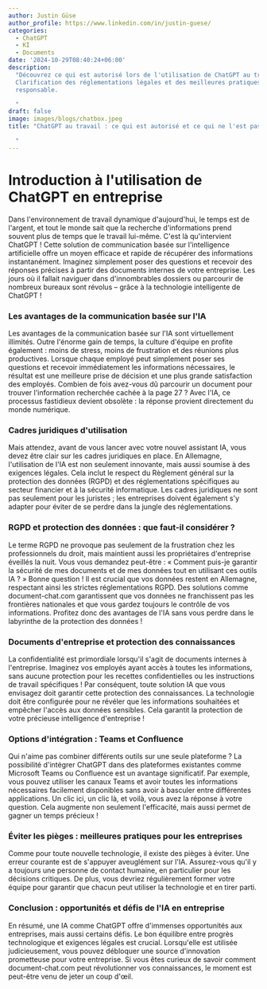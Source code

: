 ```yaml
---
author: Justin Güse
author_profile: https://www.linkedin.com/in/justin-guese/
categories:
  - ChatGPT
  - KI
  - Documents
date: '2024-10-29T08:40:24+06:00'
description:
  "Découvrez ce qui est autorisé lors de l'utilisation de ChatGPT au travail.
  Clarification des réglementations légales et des meilleures pratiques pour une utilisation
  responsable.

  "
draft: false
image: images/blogs/chatbox.jpeg
title: "ChatGPT au travail : ce qui est autorisé et ce qui ne l'est pas.

  "
---
```


# Introduction à l'utilisation de ChatGPT en entreprise

Dans l'environnement de travail dynamique d'aujourd'hui, le temps est de l'argent, et tout le monde sait que la recherche d'informations prend souvent plus de temps que le travail lui-même. C'est là qu'intervient ChatGPT ! Cette solution de communication basée sur l'intelligence artificielle offre un moyen efficace et rapide de récupérer des informations instantanément. Imaginez simplement poser des questions et recevoir des réponses précises à partir des documents internes de votre entreprise. Les jours où il fallait naviguer dans d'innombrables dossiers ou parcourir de nombreux bureaux sont révolus – grâce à la technologie intelligente de ChatGPT !

### Les avantages de la communication basée sur l'IA

Les avantages de la communication basée sur l'IA sont virtuellement illimités. Outre l'énorme gain de temps, la culture d'équipe en profite également : moins de stress, moins de frustration et des réunions plus productives. Lorsque chaque employé peut simplement poser ses questions et recevoir immédiatement les informations nécessaires, le résultat est une meilleure prise de décision et une plus grande satisfaction des employés. Combien de fois avez-vous dû parcourir un document pour trouver l'information recherchée cachée à la page 27 ? Avec l'IA, ce processus fastidieux devient obsolète : la réponse provient directement du monde numérique.

### Cadres juridiques d'utilisation

Mais attendez, avant de vous lancer avec votre nouvel assistant IA, vous devez être clair sur les cadres juridiques en place. En Allemagne, l'utilisation de l'IA est non seulement innovante, mais aussi soumise à des exigences légales. Cela inclut le respect du Règlement général sur la protection des données (RGPD) et des réglementations spécifiques au secteur financier et à la sécurité informatique. Les cadres juridiques ne sont pas seulement pour les juristes ; les entreprises doivent également s'y adapter pour éviter de se perdre dans la jungle des réglementations.

### RGPD et protection des données : que faut-il considérer ?

Le terme RGPD ne provoque pas seulement de la frustration chez les professionnels du droit, mais maintient aussi les propriétaires d'entreprise éveillés la nuit. Vous vous demandez peut-être : « Comment puis-je garantir la sécurité de mes documents et de mes données tout en utilisant ces outils IA ? » Bonne question ! Il est crucial que vos données restent en Allemagne, respectant ainsi les strictes réglementations RGPD. Des solutions comme document-chat.com garantissent que vos données ne franchissent pas les frontières nationales et que vous gardez toujours le contrôle de vos informations. Profitez donc des avantages de l'IA sans vous perdre dans le labyrinthe de la protection des données !

### Documents d'entreprise et protection des connaissances

La confidentialité est primordiale lorsqu'il s'agit de documents internes à l'entreprise. Imaginez vos employés ayant accès à toutes les informations, sans aucune protection pour les recettes confidentielles ou les instructions de travail spécifiques ! Par conséquent, toute solution IA que vous envisagez doit garantir cette protection des connaissances. La technologie doit être configurée pour ne révéler que les informations souhaitées et empêcher l'accès aux données sensibles. Cela garantit la protection de votre précieuse intelligence d'entreprise !

### Options d'intégration : Teams et Confluence

Qui n'aime pas combiner différents outils sur une seule plateforme ? La possibilité d'intégrer ChatGPT dans des plateformes existantes comme Microsoft Teams ou Confluence est un avantage significatif. Par exemple, vous pouvez utiliser les canaux Teams et avoir toutes les informations nécessaires facilement disponibles sans avoir à basculer entre différentes applications. Un clic ici, un clic là, et voilà, vous avez la réponse à votre question. Cela augmente non seulement l'efficacité, mais aussi permet de gagner un temps précieux !

### Éviter les pièges : meilleures pratiques pour les entreprises

Comme pour toute nouvelle technologie, il existe des pièges à éviter. Une erreur courante est de s'appuyer aveuglément sur l'IA. Assurez-vous qu'il y a toujours une personne de contact humaine, en particulier pour les décisions critiques. De plus, vous devriez régulièrement former votre équipe pour garantir que chacun peut utiliser la technologie et en tirer parti.

### Conclusion : opportunités et défis de l'IA en entreprise

En résumé, une IA comme ChatGPT offre d'immenses opportunités aux entreprises, mais aussi certains défis. Le bon équilibre entre progrès technologique et exigences légales est crucial. Lorsqu'elle est utilisée judicieusement, vous pouvez débloquer une source d'innovation prometteuse pour votre entreprise. Si vous êtes curieux de savoir comment document-chat.com peut révolutionner vos connaissances, le moment est peut-être venu de jeter un coup d'œil.
